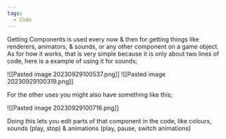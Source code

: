 ```yaml
---
tags:
  - Code
---
```

Getting Components is used every now & then for getting things like renderers, animators, & sounds, or any other component on a game object. As for how it works, that is very simple because it is only about two lines of code, here is a example of using it for sounds;

![[Pasted image 20230929100537.png]]
![[Pasted image 20230929100319.png]]

For the other uses you might also have something like this;

![[Pasted image 20230929100716.png]]

Doing this lets you edit parts of that component in the code, like colours, sounds (play, stop) & animations (play, pause, switch animations)